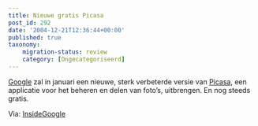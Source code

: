 ```yaml
---
title: Nieuwe gratis Picasa
post_id: 292
date: '2004-12-21T12:36:44+00:00'
published: true
taxonomy:
    migration-status: review
    category: [Ongecategoriseerd]
---
```

[Google](http://www.google.com/) zal in januari een nieuwe, sterk verbeterde versie van [Picasa](http://www.picasa.com/), een applicatie voor het beheren en delen van foto’s, uitbrengen. En nog steeds gratis.

Via: [InsideGoogle](http://insidegoogle.blogspot.com/2004/12/picasa-20-coming-in-january.html)